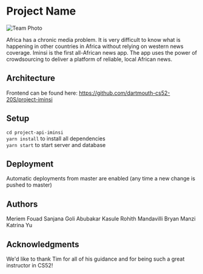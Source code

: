 # Project Name

![Team Photo](https://imgur.com/PdFw8A9)

Africa has a chronic media problem. It is very difficult to know what is happening in other countries in Africa without relying on western news coverage. Iminsi is the first all-African news app. The app uses the power of crowdsourcing to deliver a platform of reliable, local African news. 

## Architecture

Frontend can be found here: https://github.com/dartmouth-cs52-20S/project-iminsi

## Setup

`cd project-api-iminsi` <br />
`yarn install` to install all dependencies <br />
`yarn start` to start server and database

## Deployment

Automatic deployments from master are enabled (any time a new change is pushed to master)

## Authors

Meriem Fouad
Sanjana Goli
Abubakar Kasule
Rohith Mandavilli
Bryan Manzi
Katrina Yu

## Acknowledgments

We'd like to thank Tim for all of his guidance and for being such a great instructor in CS52! 
